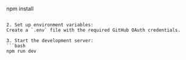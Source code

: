 npm install
```

2. Set up environment variables:
Create a `.env` file with the required GitHub OAuth credentials.

3. Start the development server:
```bash
npm run dev